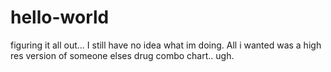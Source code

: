 # hello-world
figuring it all out...
I still have no idea what im doing. All i wanted was a high res version of someone elses drug combo chart.. ugh.
